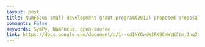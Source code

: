 ```yaml
---
layout: post
title: NumFocus small development grant program(2019) proposed proposal for SymPy(open-source) organization.
comments: False
keywords: SymPy, NumFocus, open-source
link: https://docs.google.com/document/d/1--cdINYOwsW1RK9CmWzKCtmjJng2rO0AixbRPF8GUVA/edit?usp=sharing
---
```

